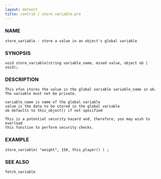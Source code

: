 ```yaml
---
layout: default
title: contrib / store_variable.pre
---
```


### NAME

    store_variable - store a value in an object's global variable

### SYNOPSIS

    void store_variable(string variable_name, mixed value, object ob | void);

### DESCRIPTION

    This efun stores the value in the global variable variable_name in ob.
    The variable must not be private.

    variable_name is name of the global variable
    value is the data to be stored in the global variable
    ob defaults to this_object() if not specified

    This is a potential security hazard and, therefore, you may wish to overload
    this function to perform security checks.

### EXAMPLE

    store_variable( "weight", 150, this_player() ) ;

### SEE ALSO

    fetch_variable
